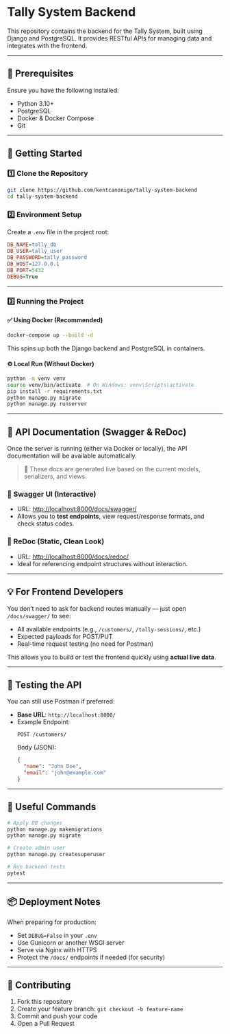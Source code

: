 # Tally System Backend

This repository contains the backend for the Tally System, built using Django and PostgreSQL. It provides RESTful APIs for managing data and integrates with the frontend.

---

## 📌 Prerequisites

Ensure you have the following installed:

- Python 3.10+
- PostgreSQL
- Docker & Docker Compose
- Git

---

## 🚀 Getting Started

### 1️⃣ Clone the Repository

```sh
git clone https://github.com/kentcanonigo/tally-system-backend
cd tally-system-backend
```

### 2️⃣ Environment Setup

Create a `.env` file in the project root:

```ini
DB_NAME=tally_db
DB_USER=tally_user
DB_PASSWORD=tally_password
DB_HOST=127.0.0.1
DB_PORT=5432
DEBUG=True
```

---

### 3️⃣ Running the Project

#### ✅ Using Docker (Recommended)

```sh
docker-compose up --build -d
```

This spins up both the Django backend and PostgreSQL in containers.

#### ⚙️ Local Run (Without Docker)

```sh
python -m venv venv
source venv/bin/activate  # On Windows: venv\Scripts\activate
pip install -r requirements.txt
python manage.py migrate
python manage.py runserver
```

---

## 📘 API Documentation (Swagger & ReDoc)

Once the server is running (either via Docker or locally), the API documentation will be available automatically.

> 🧠 These docs are generated live based on the current models, serializers, and views.

### 🔗 Swagger UI (Interactive)

- URL: [http://localhost:8000/docs/swagger/](http://localhost:8000/api/docs/swagger/)
- Allows you to **test endpoints**, view request/response formats, and check status codes.

### 📖 ReDoc (Static, Clean Look)

- URL: [http://localhost:8000/docs/redoc/](http://localhost:8000/api/docs/redoc/)
- Ideal for referencing endpoint structures without interaction.

---

## 💡 For Frontend Developers

You don’t need to ask for backend routes manually — just open `/docs/swagger/` to see:

- All available endpoints (e.g., `/customers/`, `/tally-sessions/`, etc.)
- Expected payloads for POST/PUT
- Real-time request testing (no need for Postman)

This allows you to build or test the frontend quickly using **actual live data**.

---

## 🧪 Testing the API

You can still use Postman if preferred:

- **Base URL**: `http://localhost:8000/`
- Example Endpoint:
  ```http
  POST /customers/
  ```
  Body (JSON):
  ```json
  {
    "name": "John Doe",
    "email": "john@example.com"
  }
  ```

---

## 🔄 Useful Commands

```sh
# Apply DB changes
python manage.py makemigrations
python manage.py migrate

# Create admin user
python manage.py createsuperuser

# Run backend tests
pytest
```

---

## 📦 Deployment Notes

When preparing for production:

- Set `DEBUG=False` in your `.env`
- Use Gunicorn or another WSGI server
- Serve via Nginx with HTTPS
- Protect the `/docs/` endpoints if needed (for security)

---

## 📜 Contributing

1. Fork this repository
2. Create your feature branch: `git checkout -b feature-name`
3. Commit and push your code
4. Open a Pull Request
